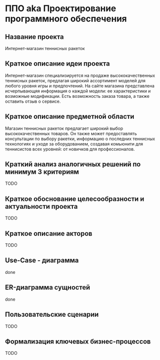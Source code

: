 # ППО aka Проектирование программного обеспечения

## Название проекта
Интернет-магазин теннисных ракеток

## Краткое описание идеи проекта
Интернет-магазин специализируется на продаже высококачественных теннисных ракеток, предлагая широкий ассортимент моделей для любого уровня игры и предпочтений. На сайте магазина представлена исчерпывающяя информация о каждой модели: ее характеристики и возможные модификации. Есть возможность заказа товара, а также оставить отзыв о сервисе.

## Краткое описание предметной области
Магазин теннисных ракеток предлагает широкий выбор высококачественных товаров. Он также может предоставлять консультации по выбору ракетки, информацию о последних теннисных технологиях и уходе за оборудованием, создавая комьюнити для теннисистов всех уровней: от новичков для профессионалов.

## Краткий анализ аналогичных решений по минимум 3 критериям
TODO

## Краткое обоснование целесообразности и актуальности проекта
TODO

## Краткое описание акторов
TODO

## Use-Case - диаграмма
done

## ER-диаграмма сущностей
done

## Пользовательские сценарии
TODO

## Формализация ключевых бизнес-процессов
TODO
